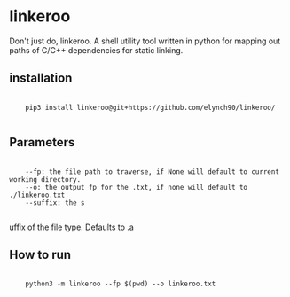 # linkeroo
Don't just do, linkeroo. A shell utility tool written in python for mapping out paths of C/C++ dependencies for static linking.

## installation
<pre>
  <code>
    pip3 install linkeroo@git+https://github.com/elynch90/linkeroo/
  </code>
</pre>

## Parameters
<pre>
  <code>
    --fp: the file path to traverse, if None will default to current working directory.
    --o: the output fp for the .txt, if none will default to ./linkeroo.txt
    --suffix: the s
  </code>
</pre>
uffix of the file type. Defaults to .a

## How to run
<pre>
  <code>
    python3 -m linkeroo --fp $(pwd) --o linkeroo.txt
  </code>
</pre>
